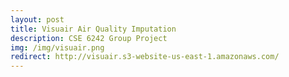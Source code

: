 ```yaml
---
layout: post
title: Visuair Air Quality Imputation
description: CSE 6242 Group Project
img: /img/visuair.png
redirect: http://visuair.s3-website-us-east-1.amazonaws.com/
---
```

